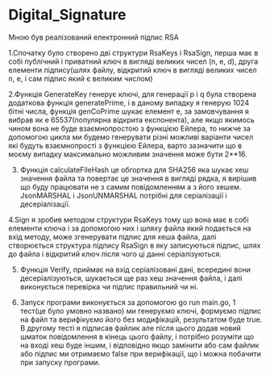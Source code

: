 # Digital_Signature

Мною був реалізований електронний підпис RSA

1.Спочатку було створено дві структури RsaKeys і RsaSign, перша має в собі публічний і приватний ключ в вигляді великих чисел (n, e, d), друга елементи підпису(шлях файлу, відкритий ключ в вигляді великих чисел n, e, і сам підпис який є великим числом)

2.Функція GenerateKey генерує ключі, для генерації p і q була створена додаткова функція generatePrime, і в даному випадку я генерую 1024 бітні числа, функція genCoPrime шукає елемент e, за замовчування я вибрав як e 65537(популярна відкрита експонента), але якщо якимось чином вона не буде взаємнопростою з функцією Ейлера, то нижче за допомогою цикла ми будемо генерувати різні можливі варіанти чисел які будуть взаємнопрості з функцією Ейлера, варто зазначити що в моєму випадку максимально можливим значення може бути 2**16.

3. Функція calculateFileHash це обгортка для SHA256 яка шукає хеш значення файла та повертає це значення в вигляді рядка, я вирішив що буду працювати не з самим повідомленням а з його хешем. JsonMARSHAL і JsonUNMARSHAL потрібні для серіалізації і десеріалізації.

4.Sign я зробив методом структури RsaKeys тому що вона має в собі елементи ключа і за допомогою них і шляху файла який подається на вхід методу, може згенерувати підпис для хеша файла, далі створюється структура підпису RsaSign в яку записуються підпис, шлях до файла і відкритий ключ після чого ці данні серіалізуються.

5. Функція Verify, приймає на вхід серіалізовані дані, всередині вони десеріалізуються, шукається ще раз хеш значення файла, і далі виконується перевірка чи підпис правильний чи ні.

6. Запуск програми виконується за допомогою go run main.go, 1 тест(це було умовно названо) ми генеруємо ключі, формуємо підпис на файл та верифікуємо його без модифікацій, результатом буде true. 
В другому тесті я підписав файлик але після цього додав новий шматок повідомлення в кінець цього файлу, і потрібно розуміти що на вході хеш буде іншим, і відповідно якщо замінити або сам файлик або підпис ми отримаємо false при верифікації, що і можна побачити при запуску програми.